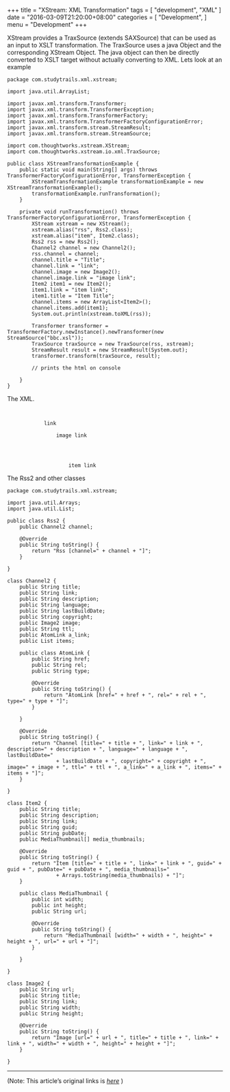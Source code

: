 
+++
title = "XStream: XML Transformation"
tags = [
    "development",
    "XML"
]
date = "2016-03-09T21:20:00+08:00"
categories = [
    "Development",
]
menu = "Development"
+++

XStream provides a TraxSource (extends SAXSource) that can be used as an input to XSLT transformation. The TraxSource uses a java Object and the corresponding XStream Object. The java object can then be directly converted to XSLT target without actually converting to XML. Lets look at an example

```
package com.studytrails.xml.xstream;

import java.util.ArrayList;

import javax.xml.transform.Transformer;
import javax.xml.transform.TransformerException;
import javax.xml.transform.TransformerFactory;
import javax.xml.transform.TransformerFactoryConfigurationError;
import javax.xml.transform.stream.StreamResult;
import javax.xml.transform.stream.StreamSource;

import com.thoughtworks.xstream.XStream;
import com.thoughtworks.xstream.io.xml.TraxSource;

public class XStreamTransformationExample {
	public static void main(String[] args) throws TransformerFactoryConfigurationError, TransformerException {
		XStreamTransformationExample transformationExample = new XStreamTransformationExample();
		transformationExample.runTransformation();
	}

	private void runTransformation() throws TransformerFactoryConfigurationError, TransformerException {
		XStream xstream = new XStream();
		xstream.alias("rss", Rss2.class);
		xstream.alias("item", Item2.class);
		Rss2 rss = new Rss2();
		Channel2 channel = new Channel2();
		rss.channel = channel;
		channel.title = "Title";
		channel.link = "link";
		channel.image = new Image2();
		channel.image.link = "image link";
		Item2 item1 = new Item2();
		item1.link = "item link";
		item1.title = "Item Title";
		channel.items = new ArrayList<Item2>();
		channel.items.add(item1);
		System.out.println(xstream.toXML(rss));

		Transformer transformer = TransformerFactory.newInstance().newTransformer(new StreamSource("bbc.xsl"));
		TraxSource traxSource = new TraxSource(rss, xstream);
		StreamResult result = new StreamResult(System.out);
		transformer.transform(traxSource, result);

		// prints the html on console

	}
}
```
<!--more-->

The XML.
```


			link

				image link




					item link

```

The Rss2 and other classes

```
package com.studytrails.xml.xstream;

import java.util.Arrays;
import java.util.List;

public class Rss2 {
	public Channel2 channel;

	@Override
	public String toString() {
		return "Rss [channel=" + channel + "]";
	}

}

class Channel2 {
	public String title;
	public String link;
	public String description;
	public String language;
	public String lastBuildDate;
	public String copyright;
	public Image2 image;
	public String ttl;
	public AtomLink a_link;
	public List items;

	public class AtomLink {
		public String href;
		public String rel;
		public String type;

		@Override
		public String toString() {
			return "AtomLink [href=" + href + ", rel=" + rel + ", type=" + type + "]";
		}

	}

	@Override
	public String toString() {
		return "Channel [title=" + title + ", link=" + link + ", description=" + description + ", language=" + language + ", lastBuildDate="
				+ lastBuildDate + ", copyright=" + copyright + ", image=" + image + ", ttl=" + ttl + ", a_link=" + a_link + ", items=" + items + "]";
	}

}

class Item2 {
	public String title;
	public String description;
	public String link;
	public String guid;
	public String pubDate;
	public MediaThumbnail[] media_thumbnails;

	@Override
	public String toString() {
		return "Item [title=" + title + ", link=" + link + ", guid=" + guid + ", pubDate=" + pubDate + ", media_thumbnails="
				+ Arrays.toString(media_thumbnails) + "]";
	}

	public class MediaThumbnail {
		public int width;
		public int height;
		public String url;

		@Override
		public String toString() {
			return "MediaThumbnail [width=" + width + ", height=" + height + ", url=" + url + "]";
		}

	}

}

class Image2 {
	public String url;
	public String title;
	public String link;
	public String width;
	public String height;

	@Override
	public String toString() {
		return "Image [url=" + url + ", title=" + title + ", link=" + link + ", width=" + width + ", height=" + height + "]";
	}

}
```

------------------

(Note: This article’s original links is [*here*](http://www.studytrails.com/java/xml/xstream/xstream-xml-transformation.jsp "XML Transformation") )
